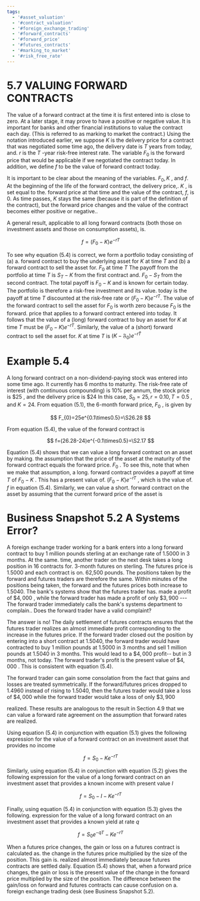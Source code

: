 ```yaml
---
tags:
  - '#asset_valuation'
  - '#contract_valuation'
  - '#foreign_exchange_trading'
  - '#forward_contracts'
  - '#forward_price'
  - '#futures_contracts'
  - '#marking_to_market'
  - '#risk_free_rate'
---
```

# 5.7 VALUING FORWARD CONTRACTS  

The value of a forward contract at the time it is first entered into is close to zero. At a later stage, it may prove to have a positive or negative value. It is important for banks and other financial institutions to value the contract each day. (This is referred to as marking to market the contract.) Using the notation introduced earlier, we suppose $K$ is the delivery price for a contract that was negotiated some time ago, the delivery date is $T$ years from today, and. $r$ is the $T$ -year risk-free interest rate. The variable $F_{0}$ is the forward price that would be applicable if we negotiated the contract today. In addition, we define $f$ to be the value of forward contract today.  

It is important to be clear about the meaning of the variables. $F_{0},K$ , and $f.$ At the beginning of the life of the forward contract, the delivery price,. $K$ , is set equal to the. forward price at that time and the value of the contract, $f,$ is 0. As time passes, $K$ stays the same (because it is part of the definition of the contract), but the forward price changes and the value of the contract becomes either positive or negative..  

A general result, applicable to all long forward contracts (both those on investment assets and those on consumption assets), is.  

$$
f=(F_{0}-K)e^{-r T}
$$  

To see why equation (5.4) is correct, we form a portfolio today consisting of (a) a. forward contract to buy the underlying asset for $K$ at time $T$ and (b) a forward contract to sell the asset for. $F_{0}$ at time $T$ The payoff from the portfolio at time $T$ is $S_{T}-K$ from the first contract and. $F_{0}-S_{T}$ from the second contract. The total payoff is $F_{0}-K$ and is known for certain today. The portfolio is therefore a risk-free investment and its value. today is the payoff at time $T$ discounted at the risk-free rate or $(F_{0}-K)e^{-r T}.$ The value of the forward contract to sell the asset for $F_{0}$ is worth zero because $F_{0}$ is the forward. price that applies to a forward contract entered into today. It follows that the value of a (long) forward contract to buy an asset for $K$ at time $T$ must be $(F_{0}-K)e^{-r T}.$ Similarly, the value of a (short) forward contract to sell the asset for. $K$ at time $T$ is $(K-\mathfrak{F}_{0})e^{-r\bar{T}}$  

# Example 5.4  

A long forward contract on a non-dividend-paying stock was entered into some time ago. It currently has 6 months to maturity. The risk-free rate of interest (with continuous compounding) is $10\%$ per annum, the stock price is $\$25$ , and the delivery price is $\$24$ In this case, $S_{0}=25,r=0.10,T=0.5$ , and $K=24.$ From equation (5.1), the 6-month forward price, $F_{0}$ , is given by  

$$
F_{0}=25e^{0.1\times0.5}=\S26.28
$$  

From equation (5.4), the value of the forward contract is  

$$
f=(26.28-24)e^{-0.1\times0.5}=\S2.17
$$  

Equation (5.4) shows that we can value a long forward contract on an asset by making. the assumption that the price of the asset at the maturity of the forward contract equals the forward price. $F_{0}$ . To see this, note that when we make that assumption, a long. forward contract provides a payoff at time $T$ of $F_{0}-K$ . This has a present value of. $(F_{0}-K)e^{-r T}$ , which is the value of. $f$ in equation (5.4). Similarly, we can value a short. forward contract on the asset by assuming that the current forward price of the asset is  

# Business Snapshot 5.2 A Systems Error?  

A foreign exchange trader working for a bank enters into a long forward contract to buy 1 million pounds sterling at an exchange rate of 1.5000 in 3 months. At the same. time, another trader on the next desk takes a long position in 16 contracts for. 3-month futures on sterling. The futures price is 1.5000 and each contract is on. 62,500 pounds. The positions taken by the forward and futures traders are therefore the same. Within minutes of the positions being taken, the forward and the futures prices both increase to 1.5040. The bank's systems show that the futures trader has. made a profit of $\$4,000$ , while the forward trader has made a profit of only $\$3,900$ --- The forward trader immediately calls the bank's systems department to complain.. Does the forward trader have a valid complaint?  

The answer is no! The daily settlement of futures contracts ensures that the futures trader realizes an almost immediate profit corresponding to the increase in the futures price. If the forward trader closed out the position by entering into a short contract at 1.5040, the forward trader would have contracted to buy 1 million pounds at 1.5000 in 3 months and sell 1 million pounds at 1.5040 in 3 months. This would lead to a $\$4,000$ profit-- but in 3 months, not today. The forward trader's profit is the present value of $\$4,000$ . This is consistent with equation (5.4).  

The forward trader can gain some consolation from the fact that gains and losses are treated symmetrically. If the forward/futures prices dropped to 1.4960 instead of rising to 1.5040, then the futures trader would take a loss of $\$4,000$ while the forward trader would take a loss of only $\$3,900$  

realized. These results are analogous to the result in Section 4.9 that we can value a forward rate agreement on the assumption that forward rates are realized.  

Using equation (5.4) in conjunction with equation (5.1) gives the following expression for the value of a forward contract on an investment asset that provides no income  

$$
f=S_{0}-K e^{-r T}
$$  

Similarly, using equation (5.4) in conjunction with equation (5.2) gives the following expression for the value of a long forward contract on an investment asset that provides a known income with present value $I$  

$$
f=S_{0}-I-K e^{-r T}
$$  

Finally, using equation (5.4) in conjunction with equation (5.3) gives the following. expression for the value of a long forward contract on an investment asset that provides a known yield at rate $q$  

$$
f=S_{0}e^{-q T}-K e^{-r T}
$$  

When a futures price changes, the gain or loss on a futures contract is calculated as. the change in the futures price multiplied by the size of the position. This gain is. realized almost immediately because futures contracts are settled daily. Equation (5.4) shows that, when a forward price changes, the gain or loss is the present value of the change in the forward price multiplied by the size of the position. The difference between the gain/loss on forward and futures contracts can cause confusion on a. foreign exchange trading desk (see Business Snapshot 5.2).  

